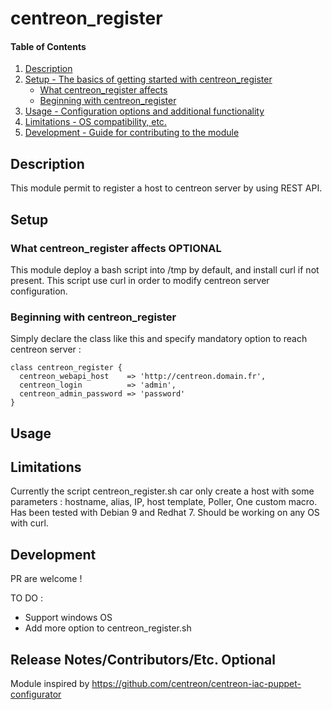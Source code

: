 
# centreon_register


#### Table of Contents

1. [Description](#description)
2. [Setup - The basics of getting started with centreon_register](#setup)
    * [What centreon_register affects](#what-centreon_register-affects)
    * [Beginning with centreon_register](#beginning-with-centreon_register)
3. [Usage - Configuration options and additional functionality](#usage)
4. [Limitations - OS compatibility, etc.](#limitations)
5. [Development - Guide for contributing to the module](#development)

## Description

This module permit to register a host to centreon server by using REST API.

## Setup

### What centreon_register affects **OPTIONAL**

This module deploy a bash script into /tmp by default, and install curl if not present.
This script use curl in order to modify centreon server configuration.



### Beginning with centreon_register

Simply declare the class like this and specify mandatory option to reach centreon server :

```
class centreon_register {
  centreon_webapi_host    => 'http://centreon.domain.fr',
  centreon_login          => 'admin',
  centreon_admin_password => 'password'
}
```

## Usage




## Limitations

Currently the script centreon_register.sh car only create a host with some parameters : hostname, alias, IP, host template, Poller, One custom macro.
Has been tested with Debian 9 and Redhat 7. Should be working on any OS with curl.

## Development

PR are welcome !

TO DO :

* Support windows OS
* Add more option to centreon_register.sh

## Release Notes/Contributors/Etc. **Optional**

Module inspired by  https://github.com/centreon/centreon-iac-puppet-configurator
